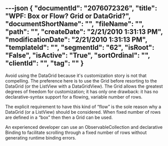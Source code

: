 ---json
{
  "documentId": "2076072326",
  "title": "WPF: Box or Flow? Grid or DataGrid?",
  "documentShortName": "",
  "fileName": "",
  "path": "",
  "createDate": "2/21/2010 1:31:13 PM",
  "modificationDate": "2/21/2010 1:31:13 PM",
  "templateId": "",
  "segmentId": "62",
  "isRoot": "False",
  "isActive": "True",
  "sortOrdinal": "",
  "clientId": "",
  "tag": ""
}
---

Avoid using the DataGrid because it's customization story is not that compelling. The preference here is to use the Grid before resorting to the DataGrid (or the ListView with a DataGridView). The Grid allows the greatest degrees of freedom for customization; it has only one drawback: it has no declarative-syntax support for a flowing, variable number of rows.

The explicit requirement to have this kind of “flow” is the sole reason why a DataGrid (or a ListView) should be considered. When fixed number of rows are defined in a “box” then then a Grid can be used.

An experienced developer can use an ObservableCollection and declarative Binding to facilitate scrolling through a fixed number of rows without generating runtime binding errors.
